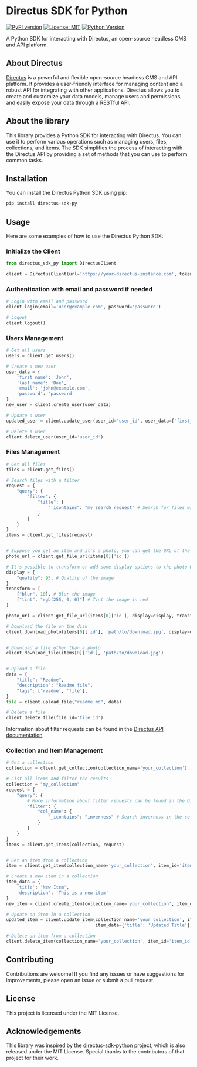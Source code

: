 # Directus SDK for Python

[![PyPI version](https://badge.fury.io/py/directus-sdk-py.svg)](https://badge.fury.io/py/directus-sdk-py)
[![License: MIT](https://img.shields.io/badge/License-MIT-yellow.svg)](https://opensource.org/licenses/MIT)
[![Python Version](https://img.shields.io/pypi/pyversions/directus-sdk-py.svg)](https://pypi.org/project/directus-sdk-py/)

A Python SDK for interacting with Directus, an open-source headless CMS and API platform.

## About Directus

[Directus](https://directus.io/) is a powerful and flexible open-source headless CMS and API platform. It provides a
user-friendly interface for managing content and a robust API for integrating with other applications. Directus allows
you to create and customize your data models, manage users and permissions, and easily expose your data through a
RESTful API.

## About the library

This library provides a Python SDK for interacting with Directus. You can use it to perform various operations such as
managing users, files, collections, and items. The SDK simplifies the process of interacting with the Directus API by
providing a set of methods that you can use to perform common tasks.

## Installation

You can install the Directus Python SDK using pip:

```bash
pip install directus-sdk-py
```

## Usage

Here are some examples of how to use the Directus Python SDK:

### Initialize the Client

```python
from directus_sdk_py import DirectusClient

client = DirectusClient(url='https://your-directus-instance.com', token='your_access_token')
```

### Authentication with email and password if needed

```python
# Login with email and password
client.login(email='user@example.com', password='password')

# Logout
client.logout()
```

### Users Management

```python
# Get all users
users = client.get_users()

# Create a new user
user_data = {
    'first_name': 'John',
    'last_name': 'Doe',
    'email': 'john@example.com',
    'password': 'password'
}
new_user = client.create_user(user_data)

# Update a user
updated_user = client.update_user(user_id='user_id', user_data={'first_name': 'Updated Name'})

# Delete a user
client.delete_user(user_id='user_id')
```

### Files Management

```python
# Get all files
files = client.get_files()

# Search files with a filter
request = {
    "query": {
        "filter": {
            "title": {
                "_icontains": "my search request" # Search for files with "my search request" in the title
            }
        }
    }
}
items = client.get_files(request)


# Suppose you get an item and it's a photo, you can get the URL of the photo with the following code
photo_url = client.get_file_url(items[0]['id'])

# It's possible to transform or add some display options to the photo URL
display = {
    "quality": 95, # Quality of the image
}
transform = [
    ["blur", 10], # Blur the image
    ["tint", "rgb(255, 0, 0)"] # Tint the image in red
]

photo_url = client.get_file_url(items[0]['id'], display=display, transform=transform)

# Download the file on the disk
client.download_photo(items[0]['id'], 'path/to/download.jpg', display=display, transform=transform)


# Download a file other than a photo
client.download_file(items[0]['id'], 'path/to/download.jpg')


# Upload a file
data = {
    "title": "Readme",
    "description": "Readme file",
    "tags": ['readme', 'file'],
}
file = client.upload_file("readme.md", data)

# Delete a file
client.delete_file(file_id='file_id')
```

Information about filter requests can be found in
the [Directus API documentation](https://docs.directus.io/reference/filter-rules.html)

### Collection and Item Management

```python
# Get a collection
collection = client.get_collection(collection_name='your_collection')

# List all items and filter the results
collection = "my_collection"
request = {
    "query": {
        # More information about filter requests can be found in the Directus API documentation (https://docs.directus.io/reference/filter-rules.html)
        "filter": {
            "col_name": {
                "_icontains": "inverness" # Search inverness in the col_name column
            }
        }
    }
}
items = client.get_items(collection, request)


# Get an item from a collection
item = client.get_item(collection_name='your_collection', item_id='item_id')

# Create a new item in a collection
item_data = {
    'title': 'New Item',
    'description': 'This is a new item'
}
new_item = client.create_item(collection_name='your_collection', item_data=item_data)

# Update an item in a collection
updated_item = client.update_item(collection_name='your_collection', item_id='item_id',
                                  item_data={'title': 'Updated Title'})

# Delete an item from a collection
client.delete_item(collection_name='your_collection', item_id='item_id')
```

## Contributing

Contributions are welcome! If you find any issues or have suggestions for improvements, please open an issue or submit a
pull request.

## License

This project is licensed under the MIT License.

## Acknowledgements

This library was inspired by the [directus-sdk-python](https://github.com/Jason-CKY/directus-sdk-python) project, which
is also released under the MIT License. Special thanks to the contributors of that project for their work.
